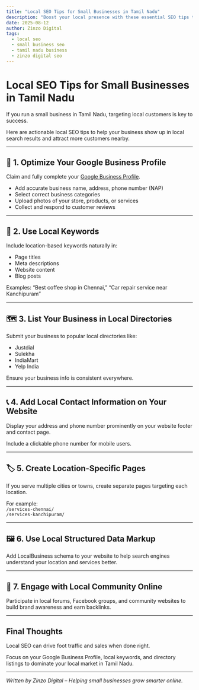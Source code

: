 ```yaml
---
title: "Local SEO Tips for Small Businesses in Tamil Nadu"
description: "Boost your local presence with these essential SEO tips tailored for small businesses in Tamil Nadu."
date: 2025-08-12
author: Zinzo Digital
tags:
  - local seo
  - small business seo
  - tamil nadu business
  - zinzo digital seo
---
```


# Local SEO Tips for Small Businesses in Tamil Nadu

If you run a small business in Tamil Nadu, targeting local customers is key to success.

Here are actionable local SEO tips to help your business show up in local search results and attract more customers nearby.

---

## 📍 1. Optimize Your Google Business Profile

Claim and fully complete your [Google Business Profile](https://www.google.com/business/).

- Add accurate business name, address, phone number (NAP)  
- Select correct business categories  
- Upload photos of your store, products, or services  
- Collect and respond to customer reviews

---

## 🔑 2. Use Local Keywords

Include location-based keywords naturally in:

- Page titles  
- Meta descriptions  
- Website content  
- Blog posts  

Examples: “Best coffee shop in Chennai,” “Car repair service near Kanchipuram”

---

## 🗺️ 3. List Your Business in Local Directories

Submit your business to popular local directories like:

- Justdial  
- Sulekha  
- IndiaMart  
- Yelp India  

Ensure your business info is consistent everywhere.

---

## 📞 4. Add Local Contact Information on Your Website

Display your address and phone number prominently on your website footer and contact page.

Include a clickable phone number for mobile users.

---

## 🏷️ 5. Create Location-Specific Pages

If you serve multiple cities or towns, create separate pages targeting each location.

For example:  
`/services-chennai/`  
`/services-kanchipuram/`

---

## 🖼️ 6. Use Local Structured Data Markup

Add LocalBusiness schema to your website to help search engines understand your location and services better.

---

## 📣 7. Engage with Local Community Online

Participate in local forums, Facebook groups, and community websites to build brand awareness and earn backlinks.

---

## Final Thoughts

Local SEO can drive foot traffic and sales when done right.

Focus on your Google Business Profile, local keywords, and directory listings to dominate your local market in Tamil Nadu.

---

*Written by Zinzo Digital – Helping small businesses grow smarter online.*
